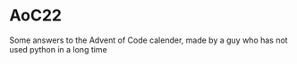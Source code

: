 # AoC22
Some answers to the Advent of Code calender, made by a guy who has not used python in a long time
